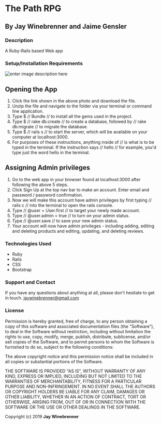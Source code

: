 # The Path RPG

## By **Jay Winebrenner and Jaime Gensler**

### Description

A Ruby-Rails based Web app

### Setup/Installation Requirements

![enter image description here](https://i.imgur.com/KW12jKc.jpg "read")

## Opening the App
 1. Click the link shown in the above photo and download the file.
 2. Unzip the file and navigate to the folder via your terminal or command line application.
 3. Type $ // Bundle // to install all the gems used in the project.
 4. Type $ // rake db:create // to create a database, followed by // rake db:migrate // to migrate the database.
 4. Type $ // rails s  // to start the server, which will be available on your computer at localhost:3000.
 5. For purposes of these instructions, anything inside of // is what is to be typed in the terminal. If the instruction says // hello // for example, you'd type just the word hello in the terminal.

## Assigning Admin privileges
1. Go to the web app in your browser found at localhost:3000 after following the above 5 steps.
2. Click Sign Up at the top nav bar to make an account. Enter email and password / password confirmation.
3. Now we will make this account have admin privileges by first typing // rails c // into the terminal to open the rails console.
4. Type // @user = User.first // to target your newly made account.
5. Type // @user.admin = true // to turn on your admin status.
6. Type // @user.save // to save your new admin status.
7. Your account will now have admin privileges - including adding, editing and deleting products and editing, updating, and deleting reviews.

### Technologies Used

 - Ruby
 - Rails
 - CSS
 - Bootstrap

### Support and Contact

If you have any questions about anything at all, please don't hesitate to get in touch. jaywinebrenner@gmail.com


### License

Permission is hereby granted, free of charge, to any person obtaining a copy of this software and associated documentation files (the "Software"), to deal in the Software without restriction, including without limitation the rights to use, copy, modify, merge, publish, distribute, sublicense, and/or sell copies of the Software, and to permit persons to whom the Software is furnished to do so, subject to the following conditions:

The above copyright notice and this permission notice shall be included in all copies or substantial portions of the Software.

THE SOFTWARE IS PROVIDED "AS IS", WITHOUT WARRANTY OF ANY KIND, EXPRESS OR IMPLIED, INCLUDING BUT NOT LIMITED TO THE WARRANTIES OF MERCHANTABILITY, FITNESS FOR A PARTICULAR PURPOSE AND NON-INFRINGEMENT. IN NO EVENT SHALL THE AUTHORS OR COPYRIGHT HOLDERS BE LIABLE FOR ANY CLAIM, DAMAGES OR OTHER LIABILITY, WHETHER IN AN ACTION OF CONTRACT, TORT OR OTHERWISE, ARISING FROM, OUT OF OR IN CONNECTION WITH THE SOFTWARE OR THE USE OR OTHER DEALINGS IN THE SOFTWARE.

Copyright (c) 2019 **Jay Winebrenner**
